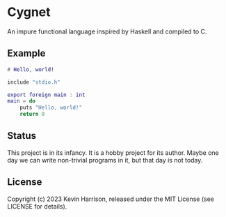 # Cygnet

An impure functional language inspired by Haskell and compiled to C.

## Example

```lua
# Hello, world!

include "stdio.h"

export foreign main : int
main = do
    puts "Hello, world!"
    return 0
```

## Status

This project is in its infancy. It is a hobby project for its author. Maybe one day we can write non-trivial programs in it, but that day is not today.

## License

Copyright (c) 2023 Kevin Harrison, released under the MIT License (see LICENSE for details).
